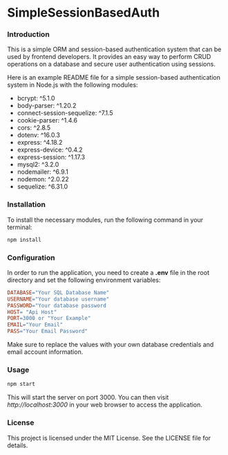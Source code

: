 # SimpleSessionBasedAuth

### Introduction
This is a simple ORM and session-based authentication system that can be used by frontend developers. It provides an easy way to perform CRUD operations on a database and secure user authentication using sessions.

Here is an example README file for a simple session-based authentication system in Node.js with the following modules:

- bcrypt: ^5.1.0
- body-parser: ^1.20.2
- connect-session-sequelize: ^7.1.5
- cookie-parser: ^1.4.6
- cors: ^2.8.5
- dotenv: ^16.0.3
- express: ^4.18.2
- express-device: ^0.4.2
- express-session: ^1.17.3
- mysql2: ^3.2.0
- nodemailer: ^6.9.1
- nodemon: ^2.0.22
- sequelize: ^6.31.0

### Installation
To install the necessary modules, run the following command in your terminal:

```bash
npm install
```
### Configuration
In order to run the application, you need to create a **.env** file in the root directory and set the following environment variables:

```makefile
DATABASE="Your SQL Database Name"
USERNAME="Your database username"
PASSWORD="Your database password
HOST= "Api Host"
PORT=3000 or "Your Example"
EMAIL="Your Email"
PASS="Your Email Password"
```

Make sure to replace the values with your own database credentials and email account information.

### Usage
```bash
npm start
```
This will start the server on port 3000. You can then visit *http://localhost:3000* in your web browser to access the application.

### License
This project is licensed under the MIT License. See the LICENSE file for details.
